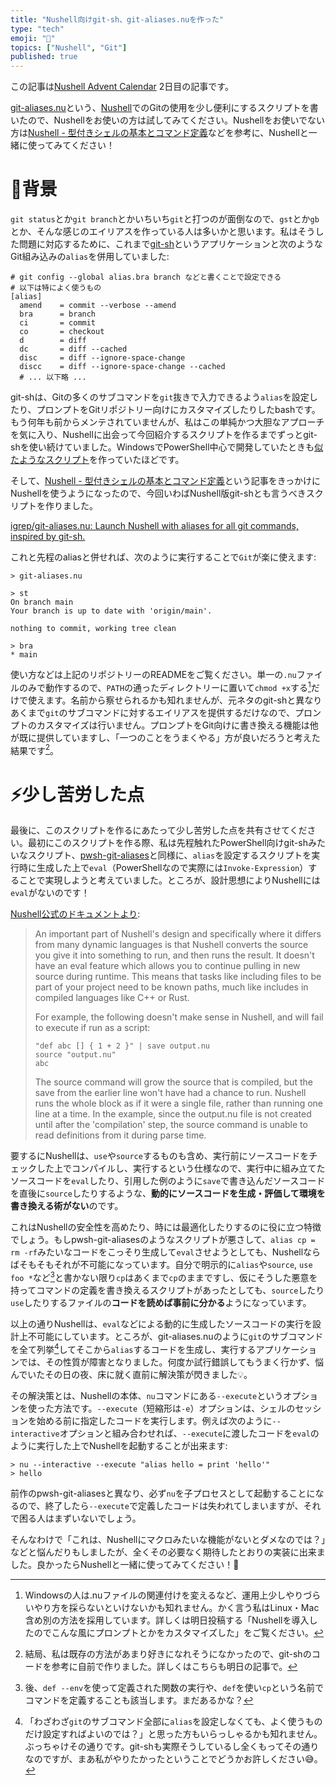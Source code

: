 ```yaml
---
title: "Nushell向けgit-sh、git-aliases.nuを作った"
type: "tech"
emoji: "👾"
topics: ["Nushell", "Git"]
published: true
---
```


この記事は[Nushell Advent Calendar](https://qiita.com/advent-calendar/2024/nushell) 2日目の記事です。

[git-aliases.nu](https://github.com/igrep/git-aliases.nu)という、[Nushell](https://www.nushell.sh/ja/)でのGitの使用を少し便利にするスクリプトを書いたので、Nushellをお使いの方は試してみてください。Nushellをお使いでない方は[Nushell - 型付きシェルの基本とコマンド定義](https://zenn.dev/estra/articles/nu-typed-shell)などを参考に、Nushellと一緒に使ってみてください！

# 🌇背景

`git status`とか`git branch`とかいちいち`git`と打つのが面倒なので、`gst`とか`gb`とか、そんな感じのエイリアスを作っている人は多いかと思います。私はそうした問題に対応するために、これまで[git-sh](https://github.com/rtomayko/git-sh)というアプリケーションと次のようなGit組み込みの`alias`を併用していました:

```ini:~/.gitconfig
# git config --global alias.bra branch などと書くことで設定できる
# 以下は特によく使うもの
[alias]
  amend    = commit --verbose --amend
  bra      = branch
  ci       = commit
  co       = checkout
  d        = diff
  dc       = diff --cached
  disc     = diff --ignore-space-change
  discc    = diff --ignore-space-change --cached
  # ... 以下略 ...
```

git-shは、Gitの多くのサブコマンドを`git`抜きで入力できるよう`alias`を設定したり、プロンプトをGitリポジトリー向けにカスタマイズしたりしたbashです。もう何年も前からメンテされていませんが、私はこの単純かつ大胆なアプローチを気に入り、Nushellに出会って今回紹介するスクリプトを作るまでずっとgit-shを使い続けていました。WindowsでPowerShell中心で開発していたときも[似たようなスクリプト](https://gitlab.com/igrep/pwsh-git-aliases)を作っていたほどです。

そして、[Nushell - 型付きシェルの基本とコマンド定義](https://zenn.dev/estra/articles/nu-typed-shell)という記事をきっかけにNushellを使うようになったので、今回いわばNushell版git-shとも言うべきスクリプトを作りました。

[igrep/git-aliases.nu: Launch Nushell with aliases for all git commands, inspired by git-sh.](https://github.com/igrep/git-aliases.nu)

これと先程のaliasと併せれば、次のように実行することで`Git`が楽に使えます:

```nu
> git-aliases.nu

> st
On branch main
Your branch is up to date with 'origin/main'.

nothing to commit, working tree clean

> bra
* main
```

使い方などは上記のリポジトリーのREADMEをご覧ください。単一の`.nu`ファイルのみで動作するので、`PATH`の通ったディレクトリーに置いて`chmod +x`する[^windows]だけで使えます。名前から察せられるかも知れませんが、元ネタのgit-shと異なりあくまで`git`のサブコマンドに対するエイリアスを提供するだけなので、プロンプトのカスタマイズは行いません。プロンプトをGit向けに書き換える機能は他が既に提供していますし、「一つのことをうまくやる」方が良いだろうと考えた結果です[^prompt]。

[^windows]: Windowsの人は.nuファイルの関連付けを変えるなど、運用上少しやりづらいやり方を採らないといけないかも知れません。かく言う私はLinux・Mac含め別の方法を採用しています。詳しくは明日投稿する「Nushellを導入したのでこんな風にプロンプトとかをカスタマイズした」をご覧ください。

[^prompt]: 結局、私は既存の方法があまり好きになれそうになかったので、git-shのコードを参考に自前で作りました。詳しくはこちらも明日の記事で。

# ⚡️少し苦労した点

最後に、このスクリプトを作るにあたって少し苦労した点を共有させてください。最初にこのスクリプトを作る際、私は先程触れたPowerShell向けgit-shみたいなスクリプト、[pwsh-git-aliases](https://gitlab.com/igrep/pwsh-git-aliases)と同様に、`alias`を設定するスクリプトを実行時に生成した上で`eval`（PowerShellなので実際には`Invoke-Expression`）することで実現しようと考えていました。ところが、設計思想によりNushellには`eval`がないのです！

[Nushell公式のドキュメントより](https://www.nushell.sh/book/thinking_in_nu.html#think-of-nushell-as-a-compiled-language):

> An important part of Nushell's design and specifically where it differs from many dynamic languages is that Nushell converts the source you give it into something to run, and then runs the result. It doesn't have an eval feature which allows you to continue pulling in new source during runtime. This means that tasks like including files to be part of your project need to be known paths, much like includes in compiled languages like C++ or Rust.
>
> For example, the following doesn't make sense in Nushell, and will fail to execute if run as a script:
>
> ```nu
> "def abc [] { 1 + 2 }" | save output.nu
> source "output.nu"
> abc
> ```
>
> The source command will grow the source that is compiled, but the save from the earlier line won't have had a chance to run. Nushell runs the whole block as if it were a single file, rather than running one line at a time. In the example, since the output.nu file is not created until after the 'compilation' step, the source command is unable to read definitions from it during parse time.

要するにNushellは、`use`や`source`するものも含め、実行前にソースコードをチェックした上でコンパイルし、実行するという仕様なので、実行中に組み立てたソースコードを`eval`したり、引用した例のように`save`で書き込んだソースコードを直後に`source`したりするような、**動的にソースコードを生成・評価して環境を書き換える術がない**のです。

これはNushellの安全性を高めたり、時には最適化したりするのに役に立つ特徴でしょう。もしpwsh-git-aliasesのようなスクリプトが悪さして、`alias cp = rm -rf`みたいなコードをこっそり生成して`eval`させようとしても、Nushellならばそもそもそれが不可能になっています。自分で明示的に`alias`や`source`, `use foo *`など[^def-env]と書かない限り`cp`はあくまで`cp`のままですし、仮にそうした悪意を持ってコマンドの定義を書き換えるスクリプトがあったとしても、`source`したり`use`したりするファイルの**コードを読めば事前に分かる**ようになっています。

[^def-env]: 後、`def --env`を使って定義された関数の実行や、`def`を使い`cp`という名前でコマンドを定義することも該当します。まだあるかな？

以上の通りNushellは、`eval`などによる動的に生成したソースコードの実行を設計上不可能にしています。ところが、git-aliases.nuのように`git`のサブコマンドを全て列挙[^common-aliases]してそこから`alias`するコードを生成し、実行するアプリケーションでは、その性質が障害となりました。何度か試行錯誤してもうまく行かず、悩んでいたその日の夜、床に就く直前に解決策が閃きました💡。

[^common-aliases]: 「わざわざ`git`のサブコマンド全部に`alias`を設定しなくても、よく使うものだけ設定すればよいのでは？」と思った方もいらっしゃるかも知れません。ぶっちゃけその通りです。git-shも実際そうしているし全くもってその通りなのですが、まあ私がやりたかったということでどうかお許しください😅。

その解決策とは、Nushellの本体、`nu`コマンドにある`--execute`というオプションを使った方法です。`--execute`（短縮形は`-e`）オプションは、シェルのセッションを始める前に指定したコードを実行します。例えば次のように`--interactive`オプションと組み合わせれば、`--execute`に渡したコードを`eval`のように実行した上でNushellを起動することが出来ます:

```nu
> nu --interactive --execute "alias hello = print 'hello'"
> hello
```

前作のpwsh-git-aliasesと異なり、必ず`nu`を子プロセスとして起動することになるので、終了したら`--execute`で定義したコードは失われてしまいますが、それで困る人はまずいないでしょう。

そんなわけで「これは、Nushellにマクロみたいな機能がないとダメなのでは？」などと悩んだりもしましたが、全くその必要なく期待したとおりの実装に出来ました。良かったらNushellと一緒に使ってみてください！👋
